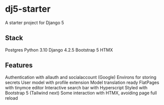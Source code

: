 # dj5-starter
A starter project for Django 5
## Stack
Postgres
Python 3.10
Django 4.2.5
Bootstrap 5
HTMX
## Features
Authentication with allauth and socialaccount (Google)
Environs for storing secrets
User model with profile extension
Model translation ready
FlatPages with tinymce editor
Interactive search bar with Hyperscript
Styled with Bootstrap 5 (Tailwind next)
Some interaction with HTMX, avoiding page full reload
